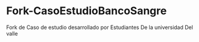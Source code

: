 # Fork-CasoEstudioBancoSangre
Fork de Caso de estudio desarrollado por Estudiantes De la universidad Del valle 
